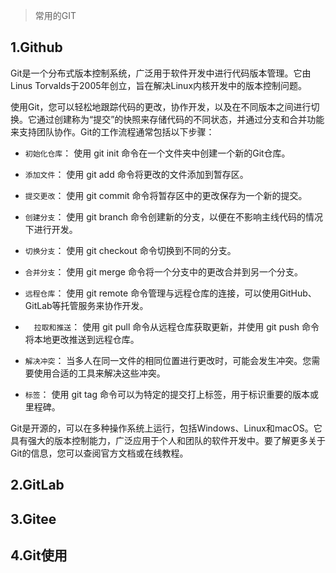 


> 常用的GIT


## 1.Github

Git是一个分布式版本控制系统，广泛用于软件开发中进行代码版本管理。它由Linus Torvalds于2005年创立，旨在解决Linux内核开发中的版本控制问题。

使用Git，您可以轻松地跟踪代码的更改，协作开发，以及在不同版本之间进行切换。它通过创建称为“提交”的快照来存储代码的不同状态，并通过分支和合并功能来支持团队协作。Git的工作流程通常包括以下步骤：

* `初始化仓库`： 使用 git init 命令在一个文件夹中创建一个新的Git仓库。

* `添加文件`： 使用 git add 命令将更改的文件添加到暂存区。

* `提交更改`： 使用 git commit 命令将暂存区中的更改保存为一个新的提交。

* `创建分支`： 使用 git branch 命令创建新的分支，以便在不影响主线代码的情况下进行开发。

* `切换分支`： 使用 git checkout 命令切换到不同的分支。

* `合并分支`： 使用 git merge 命令将一个分支中的更改合并到另一个分支。

* `远程仓库`： 使用 git remote 命令管理与远程仓库的连接，可以使用GitHub、GitLab等托管服务来协作开发。

* 　`拉取和推送`： 使用 git pull 命令从远程仓库获取更新，并使用 git push 命令将本地更改推送到远程仓库。

* `解决冲突`： 当多人在同一文件的相同位置进行更改时，可能会发生冲突。您需要使用合适的工具来解决这些冲突。

* `标签`： 使用 git tag 命令可以为特定的提交打上标签，用于标识重要的版本或里程碑。

Git是开源的，可以在多种操作系统上运行，包括Windows、Linux和macOS。它具有强大的版本控制能力，广泛应用于个人和团队的软件开发中。要了解更多关于Git的信息，您可以查阅官方文档或在线教程。


## 2.GitLab


## 3.Gitee


## 4.Git使用


